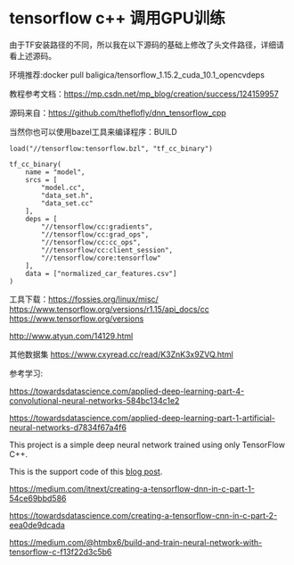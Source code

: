 
# tensorflow c++ 调用GPU训练

由于TF安装路径的不同，所以我在以下源码的基础上修改了头文件路径，详细请看上述源码。

环境推荐:docker pull baligica/tensorflow_1.15.2_cuda_10.1_opencvdeps

教程参考文档：https://mp.csdn.net/mp_blog/creation/success/124159957

源码来自：https://github.com/theflofly/dnn_tensorflow_cpp

当然你也可以使用bazel工具来编译程序：BUILD

```shell
load("//tensorflow:tensorflow.bzl", "tf_cc_binary")

tf_cc_binary(
    name = "model",
    srcs = [
        "model.cc",
        "data_set.h",
        "data_set.cc"
    ],
    deps = [
        "//tensorflow/cc:gradients",
        "//tensorflow/cc:grad_ops",
        "//tensorflow/cc:cc_ops",
        "//tensorflow/cc:client_session",
        "//tensorflow/core:tensorflow"
    ],
    data = ["normalized_car_features.csv"]
)

```



工具下载：https://fossies.org/linux/misc/
https://www.tensorflow.org/versions/r1.15/api_docs/cc
https://www.tensorflow.org/versions

http://www.atyun.com/14129.html

其他数据集
https://www.cxyread.cc/read/K3ZnK3x9ZVQ.html



参考学习:


https://towardsdatascience.com/applied-deep-learning-part-4-convolutional-neural-networks-584bc134c1e2

https://towardsdatascience.com/applied-deep-learning-part-1-artificial-neural-networks-d7834f67a4f6


This project is a simple deep neural network trained using only TensorFlow C++. 

This is the support code of this [blog post](https://matrices.io/training-a-deep-neural-network-using-only-tensorflow-c/).

https://medium.com/itnext/creating-a-tensorflow-dnn-in-c-part-1-54ce69bbd586

https://towardsdatascience.com/creating-a-tensorflow-cnn-in-c-part-2-eea0de9dcada

https://medium.com/@htmbx6/build-and-train-neural-network-with-tensorflow-c-f13f22d3c5b6
